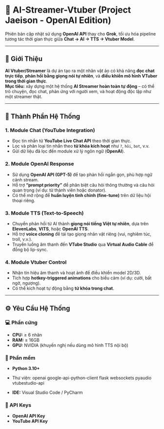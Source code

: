 # 🎥 AI-Streamer-Vtuber (Project Jaeison - OpenAI Edition)

Phiên bản cập nhật sử dụng **OpenAI API** thay cho **Grok**, tối ưu hóa pipeline tương tác thời gian thực giữa **Chat → AI → TTS → Vtuber Model**.

---

## 🧠 Giới Thiệu

**AI Vtuber/Streamer** là dự án tạo ra một nhân vật ảo có khả năng **đọc chat trực tiếp**, **phản hồi bằng giọng nói tự nhiên**, và **điều khiển mô hình VTuber trong thời gian thực**.  
**Mục tiêu:** xây dựng một hệ thống **AI Streamer hoàn toàn tự động** – có thể trò chuyện, đọc chat, phản ứng với người xem, và hoạt động độc lập như một streamer thật.

---

## 🧩 Thành Phần Hệ Thống

### 1. Module Chat (YouTube Integration)
- Đọc tin nhắn từ **YouTube Live Chat API** theo thời gian thực.  
- Lọc và phân loại tin nhắn theo **từ khóa kích hoạt** như `?`, `hỏi`, `bot`, v.v.  
- Gửi dữ liệu đã lọc đến module xử lý ngôn ngữ (**OpenAI**).

### 2. Module OpenAI Response
- Sử dụng **OpenAI API (GPT-5)** để tạo phản hồi ngắn gọn, phù hợp ngữ cảnh stream.  
- Hỗ trợ **“prompt priority”** để phân biệt câu hỏi thông thường và câu hỏi quan trọng (ví dụ: từ thành viên hoặc donator).  
- Có thể mở rộng để **huấn luyện tinh chỉnh (fine-tune)** trên dữ liệu hội thoại riêng.

### 3. Module TTS (Text-to-Speech)
- Chuyển phản hồi từ AI thành **giọng nói tiếng Việt tự nhiên**, dựa trên **ElevenLabs**, **VITS**, hoặc **OpenAI TTS**.  
- Hỗ trợ **voice cloning** để tái tạo giọng nhân vật riêng (vui, nghiêm túc, troll, v.v.).  
- Truyền luồng âm thanh đến **VTube Studio** qua **Virtual Audio Cable** để đồng bộ lip-sync.

### 4. Module Vtuber Control
- Nhận tín hiệu âm thanh và hoạt ảnh để điều khiển model 2D/3D.  
- Tích hợp **hotkey-triggered animations** cho biểu cảm (ví dụ: cười, bất ngờ, ngượng).  
- Có thể kích hoạt tự động bằng **từ khóa trong chat**.

---

## ⚙️ Yêu Cầu Hệ Thống

### 💻 Phần cứng
- **CPU:** ≥ 6 nhân  
- **RAM:** ≥ 16GB  
- **GPU:** NVIDIA (khuyến nghị nếu dùng mô hình TTS nội bộ)

### 🧰 Phần mềm
- **Python 3.10+**  
- Thư viện:
openai
google-api-python-client
flask
websockets
pyaudio
vtubestudio-api

- **IDE:** Visual Studio Code / PyCharm

### 🔑 API Keys
- **OpenAI API Key**  
- **YouTube API Key**
